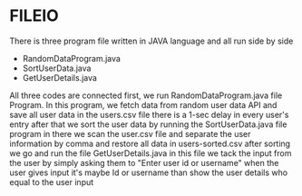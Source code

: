 # FILEIO
There is three program file written in JAVA language and all run side by side 

* RandomDataProgram.java
* SortUserData.java
* GetUserDetails.java

All three codes are connected 
first, we run RandomDataProgram.java file Program. 
In this program, we fetch data from random user data API and save all user data in the users.csv file there is a 1-sec delay in every user's entry after that we sort the user data by running the SortUserData.java file program in there we scan the user.csv file and separate the user information by comma and restore all data in users-sorted.csv after sorting we go and run the file GetUserDetails.java in this file we tack the input from the user by simply asking them to "Enter user id or username" when the user gives input it's maybe Id or username than show the user details who equal to the user input
